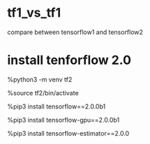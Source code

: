 # tf1_vs_tf1
compare between tensorflow1 and tensorflow2

# install tenforflow 2.0
 %python3 -m venv tf2
 
 %source tf2/bin/activate
 
 %pip3 install tensorflow==2.0.0b1
 
 %pip3 install tensorflow-gpu==2.0.0b1
 
 %pip3 install tensorflow-estimator==2.0.0
 

